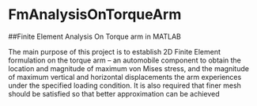 # FmAnalysisOnTorqueArm


##Finite Element Analysis On Torque arm in MATLAB

The main purpose of this project is to establish 2D Finite Element formulation on the torque arm – an automobile component to obtain the location and magnitude of maximum von Mises stress, and the magnitude of maximum vertical and horizontal displacements the arm experiences under the specified loading condition. It is also required that finer mesh should be satisfied so that better approximation can be achieved
